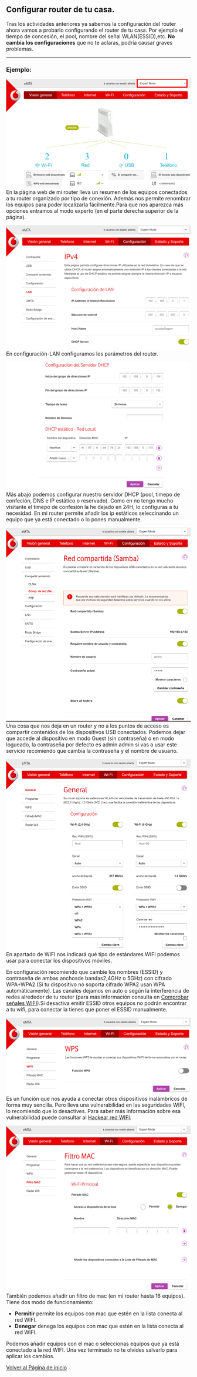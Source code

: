 ## Configurar router de tu casa.

Tras los actividades anteriores ya sabemos la configuración del router ahora vamos a probarlo configurando el router de tu casa. Por ejemplo el tiempo de concesión, el pool, nombre del señal WLAN(ESSID),etc.
**No cambia los configuraciones** que no te aclaras, podría causar graves problemas.

-----
### Ejemplo:
![imagen de configuración del router vodafone1](imagen/vodafone11.png)
En la página web de mi router lleva un resumen de los equipos conectados a tu router organizado por tipo de conexión. Además nos permite renombrar los equipos para poder localizarla fácilmente.Para que nos aparezca más opciones entramos al modo experto (en el parte derecha superior de la página).

![imagen de configuración del router vodafone2](imagen/vodafone12.png)
En configuración-LAN configuramos los parámetros del router.

![imagen de configuración del router vodafone3](imagen/vodafone13.png)
Más abajo podemos configurar nuestro servidor DHCP (pool, timepo de confeción, DNS e IP estático o reservado). Como en no tengo mucho visitante el timepo de confesión la he dejado en 24H, lo configuras a tu necesidad. En mi router permite añadir los ip estáticos seleccinando un equipo que ya está conectado o lo pones manualmente. 

![imagen de configuración del router vodafone4](imagen/vodafone14.png)
Una cosa que nos deja en un router y no a los puntos de acceso es compartir contenidos de los dispositivos USB conectados. Podemos dejar que accede al dispositivo en modo Guest (sin contraseña) o en modo logueado, la contraseña por defecto es admin admin si vas a usar este servicio recomiendo que cambia la contraseña y el nombre de usuario.


![imagen de configuración del router vodafone5](imagen/vodafone15.png)
En apartado de WIFI nos indicará qué tipo de estándares WIFI podemos usar para conectar los dispositivos móviles.

En configuración recomiendo que cambie los nombres (ESSID) y contraseña de ambas anchosde bandas2,4GHz o 5GHz) con cifrado WPA+WPA2 (Si tu dispositivo no soporta cifrado WPA2 usan WPA automáticamente). Las canales dejamos en auto o según la interferencia de redes alrededor de tu router (para más información consulta en [Comprobar señales WIFI](https://serrogard.github.io/Se-al-WiFi/)).Si desactiva emitir ESSID otros equipos no podrán encontrar a tu wifi, para conectar la tienes que poner el ESSID manualmente.

![imagen de configuración del router vodafone6](imagen/vodafone6.png)
Es un función que nos ayuda a conectar otros dispositivos inalámbricos de forma muy sencilla. Pero lleva una vulnerabilidad en las seguridades WIFI, lo recomiendo que lo desactives. Para saber más información sobre esa vulnerabilidad puede consultar al [Hackear red WIFI](https://nswhuei.github.io/hack-wifi/).

![imagen de configuración del router vodafone7](imagen/vodafone17.png)
También podemos añadir un filtro de mac (en mi router hasta 16 equipos). Tiene dos modo de funcionamiento:
 * **Permitir** permite los equipos con mac que estén en la lista conecta al red WIFI.
 * **Denegar** denega los equipos con mac que estén en la lista conecta al red WIFI.

Podemos añadir equipos con el mac o seleccionas equipos que ya está conectado a la red WIFI. Una vez terminado no te olvides salvarlo para aplicar los cambios.

[Volver al Página de inicio](https://nswhuei.github.io/reto3/)
